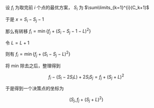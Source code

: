 设 $f_i$ 为取完前 $i$ 个点的最优方案， $S_i$ 为 $\sum\limits_{k=1}^{i}(C_k+1)$

于是 $x=S_i-S_j-1$

那么有转移 $f_i=\min\{f_j+(S_i-S_j-1-L)^2\}$

令 $L=L+1$

则有 $f_i=\min\{f_j+(S_i-S_j-L)^2\}$

将 min 除去之后，整理得到 

$$f_i-(S_i-2S_iL)+2S_iS_j=f_j+(S_j+L)^2$$

于是得到一个决策点的坐标为

$$(S_j,f_j+(S_j+L)^2)$$